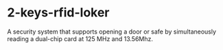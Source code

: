 # 2-keys-rfid-loker
A security system that supports opening a door or safe by simultaneously reading a dual-chip card at 125 MHz and 13.56Mhz.
